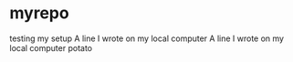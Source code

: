 # myrepo
testing my setup
A line I wrote on my local computer
A line I wrote on my local computer
potato

